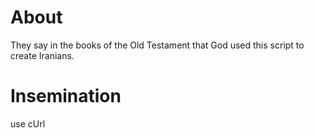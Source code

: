 # About
They say in the books of the Old Testament that God used this script to create Iranians.
# Insemination
use cUrl
